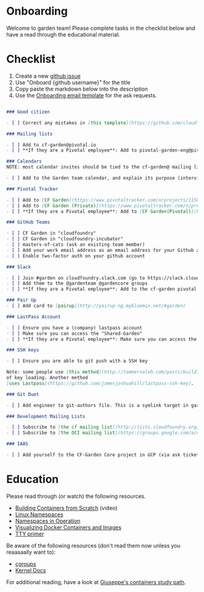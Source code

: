 # Onboarding

Welcome to garden team! Please complete tasks in the checklist below and have a
read through the educational material.

# Checklist

1. Create a new [github issue](https://github.com/cloudfoundry/garden-wiki/issues/new)
1. Use "Onboard {github username}" for the title
1. Copy paste the markdown below into the description
1. Use the [Onboarding email template](https://sites.google.com/a/pivotal.io/cloud-foundry/home/cf-onboarding-offboarding/onboarding-templates) for the ask requests.

```markdown

### Good citizen

- [ ] Correct any mistakes in [this template](https://github.com/cloudfoundry/garden-runc-release/blob/gh-pages/onboarding.md)

### Mailing lists

- [ ] Add to cf-garden@pivotal.io
- [ ] **If they are a Pivotal employee**: Add to pivotal-garden-eng@pivotal.io

### Calendars
NOTE: most calendar invites should be tied to the cf-garden@ mailing list

- [ ] Add to the Garden team calendar, and explain its purpose (interviews, vacations, etc.)

### Pivotal Tracker

- [ ] Add to [CF Garden](https://www.pivotaltracker.com/n/projects/1158420)
- [ ] Add to [CF Garden (Private)](https://www.pivotaltracker.com/n/projects/2103772)
- [ ] **If they are a Pivotal employee**: Add to [CF Garden(Pivotal)](https://www.pivotaltracker.com/n/projects/2170345)

### GitHub Teams

- [ ] CF Garden in "cloudfoundry"
- [ ] CF Garden in "cloudfoundry-incubator"
- [ ] masters-of-cats (ask an existing team member)
- [ ] Add your work email address as an email address for your Github account
- [ ] Enable two-factor auth on your github account

### Slack

- [ ] Join #garden on cloudfoundry.slack.com (go to https://slack.cloudfoundry.org if they need an invite)
- [ ] Add them to the @gardenteam @gardencore groups
- [ ] **If they are a Pivotal employee**: Add to the cf-garden pivotal slack and ensure they are part of the @garden team (may require an ask ticket)

### Pair Up
- [ ] Add card to [pairup](http://pairup-ng.mybluemix.net/#garden)

### LastPass Account

- [ ] Ensure you have a (company) lastpass account
- [ ] Make sure you can access the "Shared-Garden"
- [ ] **If they are a Pivotal employee**: Make sure you can access the "Shared-Garden Pivotal"

### SSH keys

- [ ] Ensure you are able to git push with a SSH key

Note: some people use [this method](http://tammersaleh.com/posts/building-an-encrypted-usb-drive-for-your-ssh-keys-in-os-x/)
of key loading. Another method
[uses Lastpass](https://github.com/jamesjoshuahill/lastpass-ssh-key).

### Git Duet

- [ ] Add engineer to git-authors file. This is a symlink target in garden-dotfiles

### Development Mailing Lists

- [ ] Subscribe to [the cf mailing list](http://lists.cloudfoundry.org/mailman/listinfo) (optional, but recommended)
- [ ] Subscribe to [the OCI mailing list](https://groups.google.com/a/opencontainers.org/forum/#!forum/dev) (optional)

### IAAS

- [ ] Add yourself to the CF-Garden Core project in GCP (via ask ticket).
```

# Education

Please read through (or watch) the following resources.

- [Building Containers from Scratch](https://skillsmatter.com/skillscasts/7101-building-containers-from-scratch-for-fun-and-profit) (video)
- [Linux Namespaces](https://medium.com/@teddyking/linux-namespaces-850489d3ccf)
- [Namespaces in Operation](https://lwn.net/Articles/531114/)
- [Visualizing Docker Containers and Images](http://merrigrove.blogspot.co.uk/2015/10/visualizing-docker-containers-and-images.html)
- [TTY primer](http://rachid.koucha.free.fr/tech_corner/pty_pdip.html)

Be aware of the following resources (don't read them now unless you reaaaaally
want to):

- [cgroups](https://www.kernel.org/doc/Documentation/cgroup-v1/cgroups.txt)
- [Kernel Docs](https://www.kernel.org/doc/Documentation/)

For additional reading, have a look at
[Giuseppe's containers study path](https://github.com/gcapizzi/containers-study-path).
